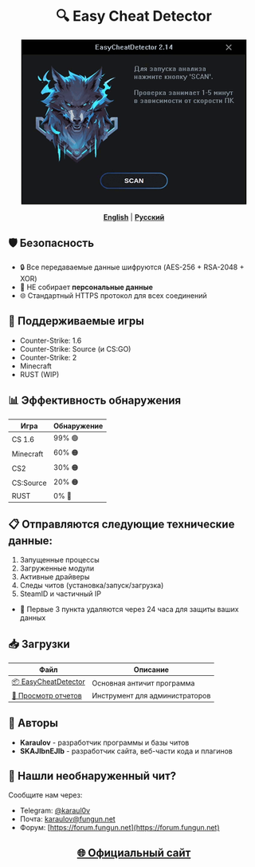 <div align="center">
  
# 🔍 Easy Cheat Detector

![Превью](https://github.com/UnrealKaraulov/EasyCheatDetector/blob/main/ru_anim.gif)

[**English**](README.md#english) | [**Русский**](#russian)

</div>

<a id="russian"></a>
## 🛡️ Безопасность
- 🔒 Все передаваемые данные шифруются (AES-256 + RSA-2048 + XOR)
- 🚫 НЕ собирает **персональные данные**
- 🌐 Стандартный HTTPS протокол для всех соединений

## 🎯 Поддерживаемые игры
- Counter-Strike: 1.6
- Counter-Strike: Source (и CS:GO)
- Counter-Strike: 2
- Minecraft
- RUST (WIP)

## 📊 Эффективность обнаружения
| Игра | Обнаружение |
|------|-------------|
| CS 1.6 | 99% 🟢 |
| Minecraft | 60% 🟠 |
| CS2 | 30% 🟠 |
| CS:Source | 20% 🟠 |
| RUST | 0% 🔴 |

## 📋 Отправляются следующие технические данные:
  1. Запущенные процессы
  2. Загруженные модули
  3. Активные драйверы
  4. Следы читов (установка/запуск/загрузка)
  5. SteamID и частичный IP
  - 🔐 Первые 3 пункта удаляются через 24 часа для защиты ваших данных

## 📥 Загрузки
| Файл | Описание |
|------|----------|
| [📦 EasyCheatDetector](https://github.com/UnrealKaraulov/EasyCheatDetector/raw/refs/heads/main/EasyCheatDetector.exe) | Основная античит программа |
| [🔧 Просмотр отчетов](https://github.com/UnrealKaraulov/EasyCheatDetector/raw/refs/heads/main/EasyCheatViewer_x64.exe) | Инструмент для администраторов |

## 👤 Авторы
- **Karaulov** - разработчик программы и базы читов
- **SKAJIbnEJIb** - разработчик сайта, веб-части кода и плагинов

## 💬 Нашли необнаруженный чит?
Сообщите нам через:
- Telegram: [@karaul0v](https://t.me/karaul0v)  
- Почта: [karaulov@fungun.net](mailto:karaulov@fungun.net)  
- Форум: [https://forum.fungun.net](https://forum.fungun.net)  

<div align="center">


  
## [🌐 Официальный сайт](https://fungun.net/ecd/)  
</div>

<!-- 
  Примечание:
  - Предыдущая версия "UnrealCheatFinder" не поддерживается
  - ECD не связан с UnrealDemoScanner
-->
